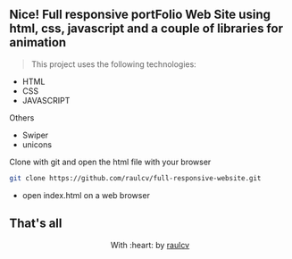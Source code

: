 ## Nice! Full responsive portFolio Web Site using html, css, javascript and a couple of libraries for animation

>This project uses the following technologies:
* HTML
* CSS
* JAVASCRIPT

Others
* Swiper
* unicons

Clone with git and open the html file with your browser
```bash
git clone https://github.com/raulcv/full-responsive-website.git
```
* open index.html on a web browser 

That's all
------------------------------------------------------------------------

<p align="center">
	With :heart: by <a href="https://www.raulcv.com" target="_blank">raulcv</a>
</p>

